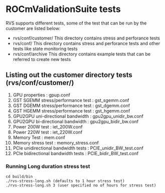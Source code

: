 # ROCmValidationSuite tests

RVS supports different tests, some of the test that can be run by the customer are listed below: 

- rvs/conf/customer/  This directory contains stress and perforance tests
- rvs/conf/           This directory contains stress and perforance tests and other tests like state monitoring tests
- rvs/conf/archive    This directory contains example tests that can be referred to create new tests


## Listing out the customer directory tests (rvs/conf/customer/)
1.	GPU properties                               : gpup.conf
2.	GST SGEMM stress/performance test            : gst_sgemm.conf 
3.	GST DGEMM stress/performance test            : gst_dgemm.conf 
4.	GST HGEMM stress/performance test            : gst_hgemm.conf 
5.	GPU2GPU uni-directional bandwidth            : gpu2gpu_unidir_bw.conf
6.	GPU2GPU bi-directional bandwidth             : gpu2gpu_bidir_bw.conf
7.	Power 200W test                              : iet_200W.conf
8.	Power 220W test                              : iet_220W.conf
9.	Memory Test                                  : mem.conf
10.	Memory stress test                           : memory_stress.conf
11.	PCIe unidirectional bandwidth tests          : PCIE_unidir_BW_test.conf 
12.	PCIe bidirectional bandwidth tests           : PCIE_bidir_BW_test.conf

### Running Long duration stress test
    cd build/bin
    ./rvs-stress-long.sh (defaults to 1 hour stress test)
    ./rvs-stress-long.sh 3 (user specified no of hours for stress test)
